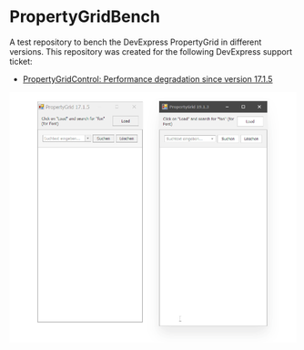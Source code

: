 # PropertyGridBench

A test repository to bench the DevExpress PropertyGrid in different versions. This repository was created for the following DevExpress support ticket:
 * [PropertyGridControl: Performance degradation since version 17.1.5](https://www.devexpress.com/Support/Center/Question/Details/T803721/propertygridcontrol-performance-degradation-since-version-17-1-5)

![Performance comparison](Comparison.gif)

